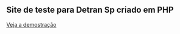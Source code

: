 ## Site de teste para Detran Sp criado em PHP

[Veja a demostração](https://allisonjulioo.github.io/DetranSpWebPage/)
